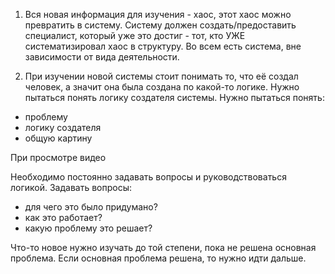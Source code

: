 
1. Вся новая информация для изучения - хаос, этот хаос можно превратить в систему.
Систему должен создать/предоставить специалист, который уже это достиг - тот, кто УЖЕ систематизировал хаос в структуру. Во всем есть система, вне зависимости от вида деятельности.

2. При изучении новой системы стоит понимать то, что её создал человек, а значит она была создана по какой-то логике. Нужно пытаться понять логику создателя системы.
Нужно пытаться понять:
- проблему
- логику создателя
- общую картину

При просмотре видео 





Необходимо постоянно задавать вопросы и руководствоваться логикой.
Задавать вопросы:
- для чего это было придумано?
- как это работает?
- какую проблему это решает?


Что-то новое нужно изучать до той степени, пока не решена основная проблема. Если основная проблема решена, то нужно идти дальше.






